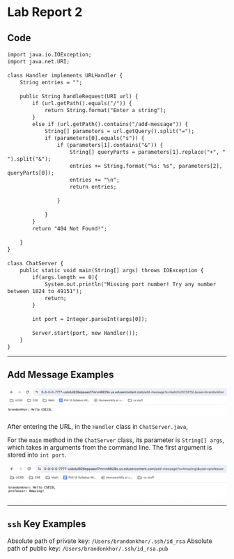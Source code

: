 # Lab Report 2

## Code

```
import java.io.IOException;
import java.net.URI;

class Handler implements URLHandler {
    String entries = "";

    public String handleRequest(URI url) {
        if (url.getPath().equals("/")) {
            return String.format("Enter a string");
        }
        else if (url.getPath().contains("/add-message")) {
            String[] parameters = url.getQuery().split("=");
            if (parameters[0].equals("s")) {
                if (parameters[1].contains("&")) {
                    String[] queryParts = parameters[1].replace("+", " ").split("&");
                    entries += String.format("%s: %s", parameters[2], queryParts[0]);
                    entries += "\n";
                    return entries;

                }
                
            }
        }
        return "404 Not Found!";
        
    }
}

class ChatServer {
    public static void main(String[] args) throws IOException {
        if(args.length == 0){
            System.out.println("Missing port number! Try any number between 1024 to 49151");
            return;
        }

        int port = Integer.parseInt(args[0]);

        Server.start(port, new Handler());
    }
}
```

--- 

## Add Message Examples

![Image](photo1.png)

After entering the URL, in the `Handler` class in `ChatServer.java`, 

For the `main` method in the `ChatServer` class, its parameter is `String[] args`, which takes in arguments from the command line. The first argument is stored into `int port`. 


![Image](photo2.png)

---

## `ssh` Key Examples

Absolute path of private key: `/Users/brandonkhor/.ssh/id_rsa`
Absolute path of public key: `/Users/brandonkhor/.ssh/id_rsa.pub`





